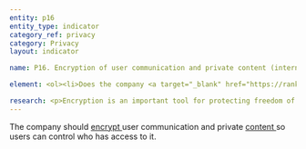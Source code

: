 ```yaml
---
entity: p16
entity_type: indicator
category_ref: privacy
category: Privacy
layout: indicator

name: P16. Encryption of user communication and private content (internet and mobile ecosystem companies)

element: <ol><li>Does the company <a target="_blank" href="https://rankingdigitalrights.org/2019-indicators/#clearlydisclose">clearly disclose</a> that the transmission of user communications is <a target="_blank" href="https://rankingdigitalrights.org/2019-indicators/#encryption">encrypted</a> by default?</li><li>Does the company <a target="_blank" href="https://rankingdigitalrights.org/2019-indicators/#clearlydisclose">clearly disclose</a> that transmissions of user communications are <a href="https://rankingdigitalrights.org/2019-indicators/#encryption">encrypted</a> using unique keys?</li><li>Does the company <a target="_blank" href="https://rankingdigitalrights.org/2019-indicators/#clearlydisclose">clearly disclose</a> that users can secure their private content using <a target="_blank" href="https://rankingdigitalrights.org/2019-indicators/#endtoend">end-to-end encryption</a>, or <a target="_blank" href="https://rankingdigitalrights.org/2019-indicators/#fulldisk">full-disk encryption</a> (where applicable)?</li><li>Does the company <a target="_blank" href="https://rankingdigitalrights.org/2019-indicators/#clearlydisclose">clearly disclose</a> that <a target="_blank" href="https://rankingdigitalrights.org/2019-indicators/#endtoend">end-to-end encryption</a>, or <a target="_blank" href="https://rankingdigitalrights.org/2019-indicators/#fulldisk">full-disk encryption</a> is enabled by default?</li></ol>

research: <p>Encryption is an important tool for protecting freedom of expression and privacy. The UN Special Rapporteur on Freedom of Expression has stated unequivocally that encryption and anonymity are essential for the exercise and protection of human rights. We expect companies to clearly disclose that user communications are encrypted by default, that transmissions are protected by “perfect forward secrecy,” that users have an option to turn on end-to-end encryption, and if the company offers end-to-end encryption by default. For mobile ecosystems, we expect companies to clearly disclose that they enable full-disk encryption.</p><p><b>Potential sources:</b></p><ul><li>Company terms of service or privacy policy</li><li>Company security guide</li><li>Company help center</li><li>Company sustainability reports</li><li>Official company blog and/or press releases</li></ul>
---
```

The company should <a target="_blank" href="https://rankingdigitalrights.org/2019-indicators/#encryption">encrypt </a>user communication and private <a target="_blank" href="https://rankingdigitalrights.org/2019-indicators/#content">content </a>so users can control who has access to it.
